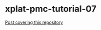 # xplat-pmc-tutorial-07
[Post covering this repository](http://manixaist.com/coding/game/xplat/TBD)



